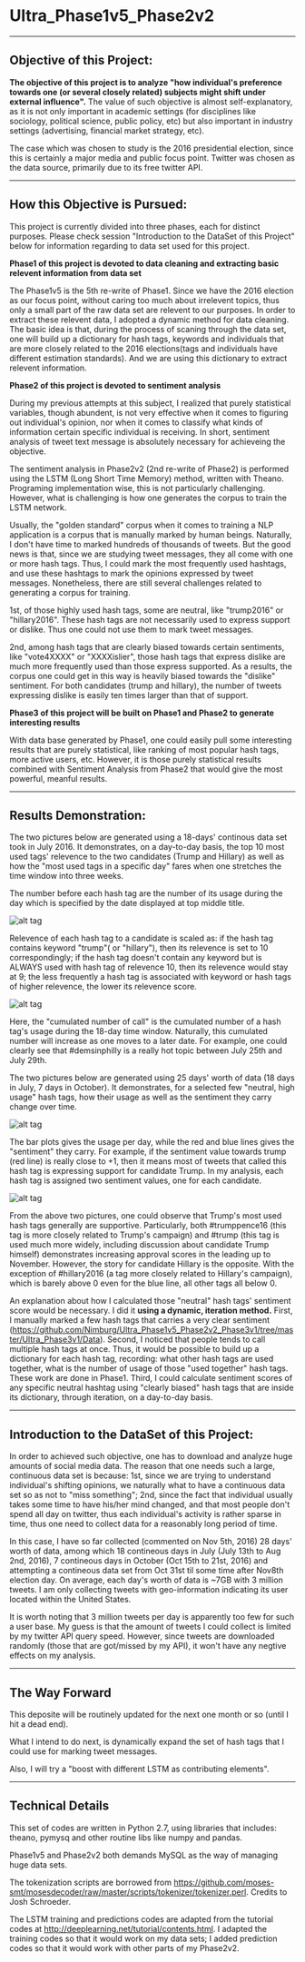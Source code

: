 # Ultra_Phase1v5_Phase2v2


-----------------------------------------------------------------------------
## Objective of this Project:

**The objective of this project is to analyze "how individual's preference towards one (or several closely related) subjects might shift under external influence".** The value of such objective is almost self-explanatory, as it is not only important in academic settings (for disciplines like sociology, political science, public policy, etc) but also important in industry settings (advertising, financial market strategy, etc).

The case which was chosen to study is the 2016 presidential election, since this is certainly a major media and public focus point. Twitter was chosen as the data source, primarily due to its free twitter API. 


-----------------------------------------------------------------------------
## How this Objective is Pursued:

This project is currently divided into three phases, each for distinct purposes. Please check session "Introduction to the DataSet of this Project" below for information regarding to data set used for this project.

**Phase1 of this project is devoted to data cleaning and extracting basic relevent information from data set**

The Phase1v5 is the 5th re-write of Phase1. Since we have the 2016 election as our focus point, without caring too much about irrelevent topics, thus only a small part of the raw data set are relevent to our purposes. In order to extract these relevent data, I adopted a dynamic method for data cleaning. The basic idea is that, during the process of scaning through the data set, one will build up a dictionary for hash tags, keywords and individuals that are more closely related to the 2016 elections(tags and individuals have different estimation standards). And we are using this dictionary to extract relevent information. 

**Phase2 of this project is devoted to sentiment analysis**

During my previous attempts at this subject, I realized that purely statistical variables, though abundent, is not very effective when it comes to figuring out individual's opinion, nor when it comes to classify what kinds of information certain specific individual is receiving. In short, sentiment analysis of tweet text message is absolutely necessary for achieveing the objective. 

The sentiment analysis in Phase2v2 (2nd re-write of Phase2) is performed using the LSTM (Long Short Time Memory) method, written with Theano. Programing implementation wise, this is not particularly challenging. However, what is challenging is how one generates the corpus to train the LSTM network. 

Usually, the "golden standard" corpus when it comes to training a NLP application is a corpus that is manually marked by human beings. Naturally, I don't have time to marked hundreds of thousands of tweets. But the good news is that, since we are studying tweet messages, they all come with one or more hash tags. Thus, I could mark the most frequently used hashtags, and use these hashtags to mark the opinions expressed by tweet messages. Nonetheless, there are still several challenges related to generating a corpus for training. 

1st, of those highly used hash tags, some are neutral, like "trump2016" or "hillary2016". These hash tags are not necessarily used to express support or dislike. Thus one could not use them to mark tweet messages. 

2nd, among hash tags that are clearly biased towards certain sentiments, like "vote4XXXX" or "XXXXislier", those hash tags that express dislike are much more frequently used than those express supported. As a results, the corpus one could get in this way is heavily biased towards the "dislike" sentiment. For both candidates (trump and hillary), the number of tweets expressing dislike is easily ten times larger than that of support. 

**Phase3 of this project will be built on Phase1 and Phase2 to generate interesting results**

With data base generated by Phase1, one could easily pull some interesting results that are purely statistical, like ranking of most popular hash tags, more active users, etc. However, it is those purely statistical results combined with Sentiment Analysis from Phase2 that would give the most powerful, meanful results.


-----------------------------------------------------------------------------
## Results Demonstration:  

The two pictures below are generated using a 18-days' continous data set took in July 2016. It demonstrates, on a day-to-day basis, the top 10 most used tags' relevence to the two candidates (Trump and Hillary) as well as how the "most used tags in a specific day" fares when one stretches the time window into three weeks. 

The number before each hash tag are the number of its usage during the day which is specified by the date displayed at top middle title. 

![alt tag](https://github.com/Nimburg/Ultra_Phase1v5_Phase2v2_Phase3v1/blob/master/Results_Demo/tag_july_relevence.gif)

Relevence of each hash tag to a candidate is scaled as: if the hash tag contains keyword "trump"( or "hillary"), then its relevence is set to 10 correspondingly; if the hash tag doesn't contain any keyword but is ALWAYS used with hash tag of relevence 10, then its relevence would stay at 9; the less frequently a hash tag is associated with keyword or hash tags of higher relevence, the lower its relevence score.

![alt tag](https://github.com/Nimburg/Ultra_Phase1v5_Phase2v2_Phase3v1/blob/master/Results_Demo/tag_july_HisCall.gif)

Here, the "cumulated number of call" is the cumulated number of a hash tag's usage during the 18-day time window. Naturally, this cumulated number will increase as one moves to a later date. For example, one could clearly see that #demsinphilly is a really hot topic between July 25th and July 29th. 

The two pictures below are generated using 25 days' worth of data (18 days in July, 7 days in October). It demonstrates, for a selected few "neutral, high usage" hash tags, how their usage as well as the sentiment they carry change over time. 

![alt tag](https://github.com/Nimburg/Ultra_Phase1v5_Phase2v2_Phase3v1/blob/master/Results_Demo/trump_tags.gif)

The bar plots gives the usage per day, while the red and blue lines gives the "sentiment" they carry. For example, if the sentiment value towards trump (red line) is really close to +1, then it means most of tweets that called this hash tag is expressing support for candidate Trump. In my analysis, each hash tag is assigned two sentiment values, one for each candidate. 

![alt tag](https://github.com/Nimburg/Ultra_Phase1v5_Phase2v2_Phase3v1/blob/master/Results_Demo/hillary_tags.gif)

From the above two pictures, one could observe that Trump's most used hash tags generally are supportive. Particularly, both #trumppence16 (this tag is more closely related to Trump's campaign) and #trump (this tag is used much more widely, including discussion about candidate Trump himself) demonstrates increasing approval scores in the leading up to November. However, the story for candidate Hillary is the opposite. With the exception of #hillary2016 (a tag more closely related to Hillary's campaign), which is barely above 0 even for the blue line, all other tags all below 0. 

An explanation about how I calculated those "neutral" hash tags' sentiment score would be necessary. I did it **using a dynamic, iteration method.**  First, I manually marked a few hash tags that carries a very clear sentiment (https://github.com/Nimburg/Ultra_Phase1v5_Phase2v2_Phase3v1/tree/master/Ultra_Phase3v1/Data). Second, I noticed that people tends to call multiple hash tags at once. Thus, it would be possible to build up a dictionary for each hash tag, recording: what other hash tags are used together, what is the number of usage of those "used together" hash tags. These work are done in Phase1. Third, I could calculate sentiment scores of any specific neutral hashtag using "clearly biased" hash tags that are inside its dictionary, through iteration, on a day-to-day basis. 


-----------------------------------------------------------------------------
## Introduction to the DataSet of this Project:

In order to achieved such objective, one has to download and analyze huge amounts of social media data. The reason that one needs such a large, continuous data set is because: 1st, since we are trying to understand individual's shifting opinions, we naturally what to have a continuous data set so as not to "miss something"; 2nd, since the fact that individual usually takes some time to have his/her mind changed, and that most people don't spend all day on twitter, thus each individual's activity is rather sparse in time, thus one need to collect data for a reasonably long period of time.

In this case, I have so far collected (commented on Nov 5th, 2016) 28 days' worth of data, among which 18 contineous days in July (July 13th to Aug 2nd, 2016), 7 contineous days in October (Oct 15th to 21st, 2016) and attempting a contineous data set from Oct 31st til some time after Nov8th election day. On average, each day's worth of data is ~7GB with 3 million tweets. I am only collecting tweets with geo-information indicating its user located within the United States. 

It is worth noting that 3 million tweets per day is apparently too few for such a user base. My guess is that the amount of tweets I could collect is limited by my twitter API query speed. However, since tweets are downloaded randomly (those that are got/missed by my API), it won't have any negtive effects on my analysis. 


-----------------------------------------------------------------------------
## The Way Forward

This deposite will be routinely updated for the next one month or so (until I hit a dead end). 

What I intend to do next, is dynamically expand the set of hash tags that I could use for marking tweet messages. 

Also, I will try a "boost with different LSTM as contributing elements". 

-----------------------------------------------------------------------------
## Technical Details

This set of codes are written in Python 2.7, using libraries that includes: theano, pymysq and other routine libs like numpy and pandas.

Phase1v5 and Phase2v2 both demands MySQL as the way of managing huge data sets. 

The tokenization scripts are borrowed from https://github.com/moses-smt/mosesdecoder/raw/master/scripts/tokenizer/tokenizer.perl. Credits to Josh Schroeder. 

The LSTM training and predictions codes are adapted from the tutorial codes at http://deeplearning.net/tutorial/contents.html. I adapted the training codes so that it would work on my data sets; I added prediction codes so that it would work with other parts of my Phase2v2. 

